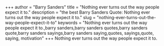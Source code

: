 +++
author = "Barry Sanders"
title = "Nothing ever turns out the way people expect it to."
description = "the best Barry Sanders Quote: Nothing ever turns out the way people expect it to."
slug = "nothing-ever-turns-out-the-way-people-expect-it-to"
keywords = "Nothing ever turns out the way people expect it to.,barry sanders,barry sanders quotes,barry sanders quote,barry sanders sayings,barry sanders saying,quotes, sayings,quote, saying, motivation"
+++
Nothing ever turns out the way people expect it to.
